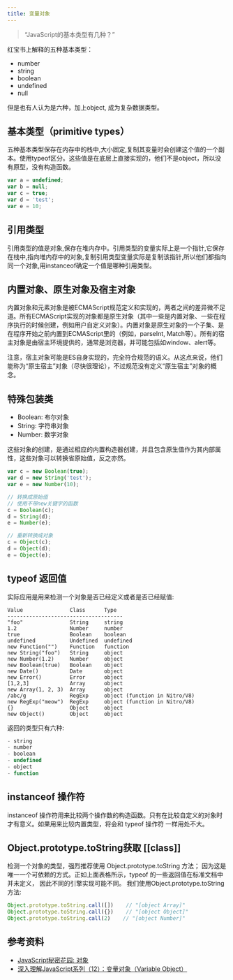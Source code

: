 ```yaml
---
title: 变量对象
---
```


> “JavaScript的基本类型有几种？”

红宝书上解释的五种基本类型：

- number
- string
- boolean
- undefined
- null

但是也有人认为是六种，加上object, 成为复杂数据类型。

## 基本类型（primitive types）

五种基本类型保存在内存中的栈中,大小固定,复制其变量时会创建这个值的一个副本。使用typeof区分。这些值是在底层上直接实现的，他们不是object，所以没有原型，没有构造函数。

```js
var a = undefined;
var b = null;
var c = true;
var d = 'test';
var e = 10;
```

## 引用类型

引用类型的值是对象,保存在堆内存中。引用类型的变量实际上是一个指针,它保存在栈中,指向堆内存中的对象,复制引用类型变量实际是复制该指针,所以他们都指向同一个对象,用instanceof确定一个值是哪种引用类型。

## 内置对象、原生对象及宿主对象

内置对象和元素对象是被ECMAScript规范定义和实现的，两者之间的差异微不足道。所有ECMAScript实现的对象都是原生对象（其中一些是内置对象、一些在程序执行的时候创建，例如用户自定义对象）。内置对象是原生对象的一个子集、是在程序开始之前内置到ECMAScript里的（例如，parseInt, Match等）。所有的宿主对象是由宿主环境提供的，通常是浏览器，并可能包括如window、alert等。

注意，宿主对象可能是ES自身实现的，完全符合规范的语义。从这点来说，他们能称为“原生宿主”对象（尽快很理论），不过规范没有定义“原生宿主”对象的概念。

## 特殊包装类

- Boolean: 布尔对象
- String: 字符串对象
- Number: 数字对象

这些对象的创建，是通过相应的内置构造器创建，并且包含原生值作为其内部属性，这些对象可以转换省原始值，反之亦然。

```js
var c = new Boolean(true);
var d = new String('test');
var e = new Number(10);

// 转换成原始值
// 使用不带new关键字的函数
с = Boolean(c);
d = String(d);
e = Number(e);

// 重新转换成对象
с = Object(c);
d = Object(d);
e = Object(e);
```

## typeof 返回值

实际应用是用来检测一个对象是否已经定义或者是否已经赋值:

```
Value               Class      Type
-------------------------------------
"foo"               String     string
1.2                 Number     number
true                Boolean    boolean
undefined           Undefined  undefined
new Function("")    Function   function
new String("foo")   String     object
new Number(1.2)     Number     object
new Boolean(true)   Boolean    object
new Date()          Date       object
new Error()         Error      object
[1,2,3]             Array      object
new Array(1, 2, 3)  Array      object
/abc/g              RegExp     object (function in Nitro/V8)
new RegExp("meow")  RegExp     object (function in Nitro/V8)
{}                  Object     object
new Object()        Object     object
```

返回的类型只有六种:

```js
- string
- number
- boolean
- undefined
- object
- function
```

## instanceof 操作符

instanceof 操作符用来比较两个操作数的构造函数。只有在比较自定义的对象时才有意义。如果用来比较内置类型，将会和 typeof 操作符 一样用处不大。

## Object.prototype.toString获取 [[class]]

检测一个对象的类型，强烈推荐使用 Object.prototype.toString 方法； 因为这是唯一一个可依赖的方式。正如上面表格所示，typeof 的一些返回值在标准文档中并未定义， 因此不同的引擎实现可能不同。 我们使用Object.prototype.toString方法:

```js
Object.prototype.toString.call([])    // "[object Array]"
Object.prototype.toString.call({})    // "[object Object]"
Object.prototype.toString.call(2)    // "[object Number]"
```

## 参考资料

- [JavaScript秘密花园: 对象](https://bonsaiden.github.io/JavaScript-Garden/zh/#object)
- [深入理解JavaScript系列（12）：变量对象（Variable Object）](https://www.cnblogs.com/TomXu/archive/2012/01/16/2309728.html)